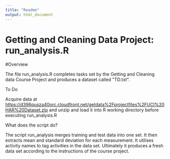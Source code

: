 ```yaml
---
title: "Readme"
output: html_document
---
```


# Getting and Cleaning Data Project: run_analysis.R

#Overview

The file run_analysis.R  completes tasks set by the Getting and Cleaning data Course Project and produces a dataset called "TD.txt".

To Do

Acquire data at https://d396qusza40orc.cloudfront.net/getdata%2Fprojectfiles%2FUCI%20HAR%20Dataset.zip and unzip and load it into R working directory before executing run_analysis.R


What does the script do?

The script run_analysis merges training and test data into one set. It then extracts mean and standard deviation for each measurement. It utilises activity names to tag activities in the data set. Ultimately it produces a fresh data set according to the instructions of the course project.